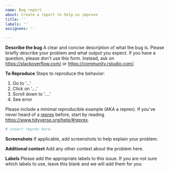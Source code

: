 ```yaml
---
name: Bug report
about: Create a report to help us improve
title: ''
labels: ''
assignees: ''

---
```


**Describe the bug**
A clear and concise description of what the bug is. Please briefly describe your problem and what output you expect. If you have a question, please don't use this form. Instead, ask on <https://stackoverflow.com/> or <https://community.rstudio.com/>.

**To Reproduce**
Steps to reproduce the behavior:
1. Go to '...'
2. Click on '....'
3. Scroll down to '....'
4. See error

Please include a minimal reproducible example (AKA a reprex). If you've never heard of a [reprex](http://reprex.tidyverse.org/) before, start by reading <https://www.tidyverse.org/help/#reprex>.

```r
# insert reprex here
```

**Screenshots**
If applicable, add screenshots to help explain your problem.

**Additional context**
Add any other context about the problem here.

**Labels**
Please add the appropriate labels to this issue. If you are not sure which labels to use, leave this blank and we will add them for you.

